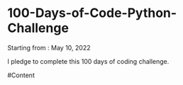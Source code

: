 # 100-Days-of-Code-Python-Challenge

Starting from : May 10, 2022

I pledge to complete this 100 days of coding challenge.

#Content


